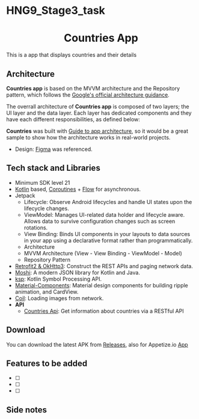 

# HNG9_Stage3_task

<h1 align="center">Countries App</h1>
  This is a app that displays countries and their details

  ## Architecture 
**Countries app** is based on the MVVM architecture and the Repository pattern, which follows the [Google's official architecture guidance](https://developer.android.com/topic/architecture).

The overrall architecture of **Countries app** is composed of two layers; the UI layer and the data layer. Each layer has dedicated components and they have each different responsibilities, as defined below:

**Countries** was built with [Guide to app architecture](https://developer.android.com/topic/architecture), so it would be a great sample to show how the architecture works in real-world projects.



            
 - Design: [Figma](https://www.figma.com/file/v9AXj4VZNnx26fTthrPbhX/Explore?node-id=33%3A1390) was referenced.

  ## Tech stack and Libraries 
- Minimum SDK level 21
- [Kotlin](https://kotlinlang.org/) based, [Coroutines](https://github.com/Kotlin/kotlinx.coroutines) + [Flow](https://kotlin.github.io/kotlinx.coroutines/kotlinx-coroutines-core/kotlinx.coroutines.flow/) for asynchronous.
- Jetpack
  - Lifecycle: Observe Android lifecycles and handle UI states upon the lifecycle changes.
  - ViewModel: Manages UI-related data holder and lifecycle aware. Allows data to survive configuration changes such as screen rotations.
  - View Binding: Binds UI components in your layouts to data sources in your app using a declarative format rather than programmatically.
  - Architecture
  - MVVM Architecture (View - View Binding - ViewModel - Model)
  - Repository Pattern
- [Retrofit2 & OkHttp3](https://github.com/square/retrofit): Construct the REST APIs and paging network data.
- [Moshi](https://github.com/square/moshi/): A modern JSON library for Kotlin and Java.
- [ksp](https://github.com/google/ksp): Kotlin Symbol Processing API.
- [Material-Components](https://github.com/material-components/material-components-android): Material design components for building ripple animation, and CardView.
- [Coil](https://github.com/coil-kt/coil): Loading images from network.
- **API**
  - [Countries Api](https://restcountries.com/): Get information about countries via a RESTful API

## Download
You can download the latest APK from [Releases](), also for Appetize.io [App]()


## Features to be added
- [ ] 
- [ ] 
- [ ]

## Side notes

